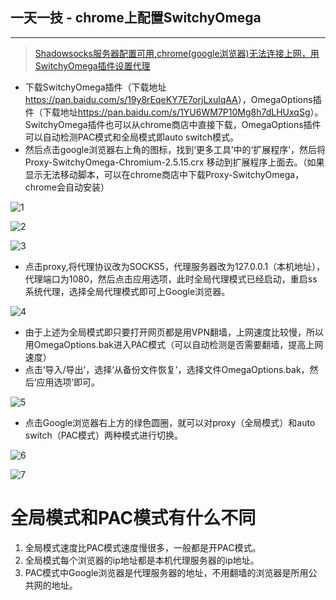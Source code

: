 ## 一天一技 - chrome上配置SwitchyOmega

---

> [Shadowsocks服务器配置可用,chrome(google浏览器)无法连接上网，用SwitchyOmega插件设置代理](https://blog.csdn.net/qq_38410428/article/details/82260552#commentsedit)

- 下载SwitchyOmega插件（下载地址<https://pan.baidu.com/s/19y8rEqeKY7E7orjLxulqAA>），OmegaOptions插件（下载地址<https://pan.baidu.com/s/1YU6WM7P10Mg8h7dLHUxqSg>）。SwitchyOmega插件也可以从chrome商店中直接下载，OmegaOptions插件可以自动检测PAC模式和全局模式即auto switch模式。
- 然后点击google浏览器右上角的图标，找到‘更多工具’中的‘扩展程序’，然后将Proxy-SwitchyOmega-Chromium-2.5.15.crx 移动到扩展程序上面去。（如果显示无法移动脚本，可以在chrome商店中下载Proxy-SwitchyOmega，chrome会自动安装） 

![1](C:\Users\admin\Desktop\翻墙related\1.png)

![2](C:\Users\admin\Desktop\翻墙related\2.png)

![3](C:\Users\admin\Desktop\翻墙related\3.png)

- 点击proxy,将代理协议改为SOCKS5，代理服务器改为127.0.0.1（本机地址），代理端口为1080，然后点击应用选项，此时全局代理模式已经启动，重启ss系统代理，选择全局代理模式即可上Google浏览器。 

![4](C:\Users\admin\Desktop\翻墙related\4.png)

- 由于上述为全局模式即只要打开网页都是用VPN翻墙，上网速度比较慢，所以用OmegaOptions.bak进入PAC模式（可以自动检测是否需要翻墙，提高上网速度）
- 点击‘导入/导出’，选择‘从备份文件恢复’，选择文件OmegaOptions.bak，然后‘应用选项’即可。 

![5](C:\Users\admin\Desktop\翻墙related\5.png)

- 点击Google浏览器右上方的绿色圆圈，就可以对proxy（全局模式）和auto switch（PAC模式）两种模式进行切换。 

![6](C:\Users\admin\Desktop\翻墙related\6.png)

![7](C:\Users\admin\Desktop\翻墙related\7.png)

# 全局模式和PAC模式有什么不同

1. 全局模式速度比PAC模式速度慢很多，一般都是开PAC模式。
2. 全局模式每个浏览器的ip地址都是本机代理服务器的ip地址。 
3. PAC模式中Google浏览器是代理服务器的地址，不用翻墙的浏览器是所用公共网的地址。 

